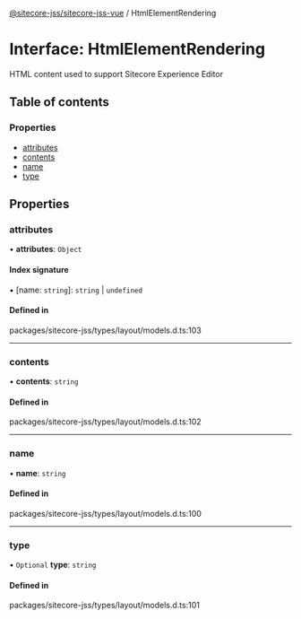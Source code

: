 [@sitecore-jss/sitecore-jss-vue](../README.md) / HtmlElementRendering

# Interface: HtmlElementRendering

HTML content used to support Sitecore Experience Editor

## Table of contents

### Properties

- [attributes](HtmlElementRendering.md#attributes)
- [contents](HtmlElementRendering.md#contents)
- [name](HtmlElementRendering.md#name)
- [type](HtmlElementRendering.md#type)

## Properties

### attributes

• **attributes**: `Object`

#### Index signature

▪ [name: `string`]: `string` \| `undefined`

#### Defined in

packages/sitecore-jss/types/layout/models.d.ts:103

___

### contents

• **contents**: `string`

#### Defined in

packages/sitecore-jss/types/layout/models.d.ts:102

___

### name

• **name**: `string`

#### Defined in

packages/sitecore-jss/types/layout/models.d.ts:100

___

### type

• `Optional` **type**: `string`

#### Defined in

packages/sitecore-jss/types/layout/models.d.ts:101
